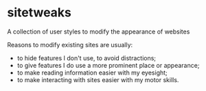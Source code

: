 # sitetweaks
A collection of user styles to modify the appearance of websites

Reasons to modify existing sites are usually:
* to hide features I don't use, to avoid distractions;
* to give features I do use a more prominent place or appearance;
* to make reading information easier with my eyesight;
* to make interacting with sites easier with my motor skills.
